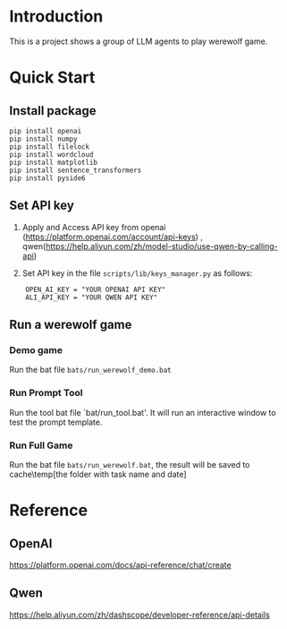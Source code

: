 # Introduction

This is a project shows a group of LLM agents to play werewolf game.


# Quick Start

##  Install package 

```
pip install openai
pip install numpy
pip install filelock
pip install wordcloud
pip install matplotlib
pip install sentence_transformers
pip install pyside6
```

##  Set API key
1. Apply and Access API key from openai (https://platform.openai.com/account/api-keys) , qwen(https://help.aliyun.com/zh/model-studio/use-qwen-by-calling-api)

2. Set API key in the file `scripts/lib/keys_manager.py` as follows:

```
    OPEN_AI_KEY = "YOUR OPENAI API KEY"
    ALI_API_KEY = "YOUR QWEN API KEY" 
```

## Run a werewolf game

### Demo game
Run the bat file `bats/run_werewolf_demo.bat`

### Run Prompt Tool
Run the tool bat file `bat/run_tool.bat'. It will run an interactive window to test the prompt template.

### Run Full Game 
Run the bat file `bats/run_werewolf.bat`, the result will be saved to cache\temp\[the folder with task name and date]


# Reference
## OpenAI
https://platform.openai.com/docs/api-reference/chat/create
## Qwen
https://help.aliyun.com/zh/dashscope/developer-reference/api-details